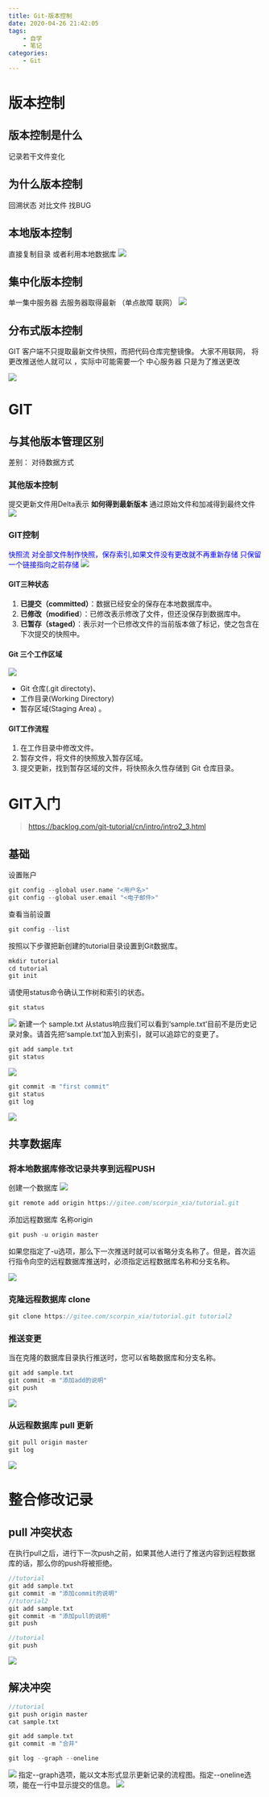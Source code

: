 ```yaml
---
title: Git-版本控制
date: 2020-04-26 21:42:05
tags:
    - 自学
    - 笔记
categories:
    - Git
---
```


# 版本控制 

## 版本控制是什么
记录若干文件变化

## 为什么版本控制
回溯状态 对比文件 找BUG

## 本地版本控制
直接复制目录 或者利用本地数据库
![](Git-版本控制/1.png)

## 集中化版本控制
单一集中服务器 去服务器取得最新 （单点故障 联网）
![](Git-版本控制/2.png)

## 分布式版本控制
GIT 客户端不只提取最新文件快照，而把代码仓库完整镜像。
大家不用联网， 将更改推送他人就可以 ，实际中可能需要一个
中心服务器 只是为了推送更改

![](Git-版本控制/3.png)


# GIT

## 与其他版本管理区别

差别： 对待数据方式

### 其他版本控制

提交更新文件用Delta表示
**如何得到最新版本**
通过原始文件和加减得到最终文件
![](Git-版本控制/4.png)

### GIT控制
<font color="blue">快照流 对全部文件制作快照，保存索引,如果文件没有更改就不再重新存储 只保留一个链接指向之前存储 </font> 
![](Git-版本控制/5.png)

#### GIT三种状态

1. **已提交（committed）**：数据已经安全的保存在本地数据库中。
2. **已修改（modified**）：已修改表示修改了文件，但还没保存到数据库中。
3. **已暂存（staged）**：表示对一个已修改文件的当前版本做了标记，使之包含在下次提交的快照中。

#### Git 三个工作区域
![](Git-版本控制/6.png)
* Git 仓库(.git directoty)、
* 工作目录(Working Directory) 
* 暂存区域(Staging Area) 。

#### GIT工作流程
1. 在工作目录中修改文件。
2. 暂存文件，将文件的快照放入暂存区域。
3. 提交更新，找到暂存区域的文件，将快照永久性存储到 Git 仓库目录。

# GIT入门
>https://backlog.com/git-tutorial/cn/intro/intro2_3.html


## 基础
设置账户
```c
git config --global user.name "<用户名>"
git config --global user.email "<电子邮件>"
```

查看当前设置
```c
git config --list 
```

按照以下步骤把新创建的tutorial目录设置到Git数据库。

```c
mkdir tutorial
cd tutorial
git init
```

请使用status命令确认工作树和索引的状态。

```c
git status
```
![](Git-版本控制/7.png)
新建一个 sample.txt
从status响应我们可以看到‘sample.txt’目前不是历史记录对象。请首先把‘sample.txt’加入到索引，就可以追踪它的变更了。
```c
git add sample.txt
git status
```
![](Git-版本控制/8.png)



```c
git commit -m "first commit"
git status
git log
```
![](Git-版本控制/9.png)

## 共享数据库

### 将本地数据库修改记录共享到远程PUSH
创建一个数据库
![](Git-版本控制/10.png)


```c
git remote add origin https://gitee.com/scorpin_xia/tutorial.git
```
添加远程数据库 名称origin

```c
git push -u origin master
```
如果您指定了-u选项，那么下一次推送时就可以省略分支名称了。但是，首次运行指令向空的远程数据库推送时，必须指定远程数据库名称和分支名称。

![](Git-版本控制/11.png)


### 克隆远程数据库 clone

```c
git clone https://gitee.com/scorpin_xia/tutorial.git tutorial2
```

### 推送变更
当在克隆的数据库目录执行推送时，您可以省略数据库和分支名称。


```c
git add sample.txt
git commit -m "添加add的说明"
git push
```
![](Git-版本控制/12.png)

### 从远程数据库 pull 更新

```c
git pull origin master
git log
```
![](Git-版本控制/13.png)


# 整合修改记录

## pull 冲突状态
在执行pull之后，进行下一次push之前，如果其他人进行了推送内容到远程数据库的话，那么你的push将被拒绝。



```c
//tutorial
git add sample.txt
git commit -m "添加commit的说明"
//tutorial2
git add sample.txt
git commit -m "添加pull的说明"
git push

//tutorial
git push
```
![](Git-版本控制/14.png)


## 解决冲突
```c
//tutorial
git push origin master
cat sample.txt

git add sample.txt
git commit -m "合并"

git log --graph --oneline
```
![](Git-版本控制/15.png)
指定--graph选项，能以文本形式显示更新记录的流程图。指定--oneline选项，能在一行中显示提交的信息。
![](Git-版本控制/16.png)